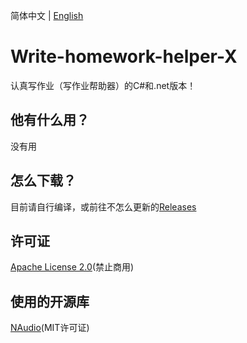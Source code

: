 简体中文 | [English](https://github.com/xiaojiangxj233/Write-homework-helper-X/blob/master/README-EN.md)
# Write-homework-helper-X
认真写作业（写作业帮助器）的C#和.net版本！
## 他有什么用？
没有用
## 怎么下载？
目前请自行编译，或前往不怎么更新的[Releases](https://github.com/xiaojiangxj233/Write-homework-helper-X/releases)
## 许可证
[Apache License 2.0](https://www.apache.org/licenses/LICENSE-2.0.html)(禁止商用)
## 使用的开源库
[NAudio](https://github.com/naudio/NAudio)(MIT许可证)
